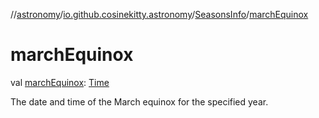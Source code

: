 //[astronomy](../../../index.md)/[io.github.cosinekitty.astronomy](../index.md)/[SeasonsInfo](index.md)/[marchEquinox](march-equinox.md)

# marchEquinox

val [marchEquinox](march-equinox.md): [Time](../-time/index.md)

The date and time of the March equinox for the specified year.
